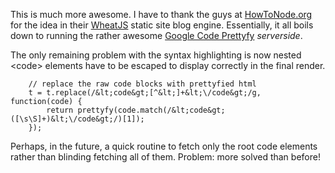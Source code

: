 This is much more awesome. I have to thank the guys at [HowToNode.org](http://howtonode.org) for the idea in their [WheatJS](http://github.com/creationix/wheat) static site blog engine. Essentially, it all boils down to running the rather awesome [Google Code Prettyfy](http://code.google.com/p/google-code-prettify/) _serverside_.

The only remaining problem with the syntax highlighting is now nested &lt;code&gt; elements have to be escaped to display correctly in the final render. 

```
    // replace the raw code blocks with prettyfied html
    t = t.replace(/&lt;code&gt;[^&lt;]+&lt;\/code&gt;/g, function(code) {
        return prettyfy(code.match(/&lt;code&gt;([\s\S]+)&lt;\/code&gt;/)[1]);
    });    
```

Perhaps, in the future, a quick routine to fetch only the root code elements rather than blinding fetching all of them. Problem: more solved than before! 
